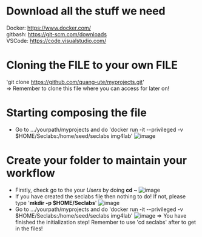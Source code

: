 # Download all the stuff we need
Docker: https://www.docker.com/  
gitbash: https://git-scm.com/downloads  
VSCode: https://code.visualstudio.com/  
# Cloning the FILE to your own FILE
'git clone https://github.com/quang-ute/myprojects.git'  
  => Remember to clone this file where you can access for later on!
# Starting composing the file
- Go to .../yourpath/myprojects and do 'docker run -it --privileged -v $HOME/Seclabs:/home/seed/seclabs img4lab'
  ![image](https://github.com/user-attachments/assets/ea29da59-c312-4296-a915-eb0f5ca7fc12)
# Create your folder to maintain your workflow
- Firstly, check go to the your *Users* by doing **cd ~**
  ![image](https://github.com/user-attachments/assets/a8a820a9-4ed3-4205-a25f-55732a17dccf)
- If you have created the seclabs file then nothing to do! If not, please type '**mkdir -p $HOME/Seclabs**'
  ![image](https://github.com/user-attachments/assets/2c4703e3-a487-4bd9-8375-caab678ec573)
- Go to .../yourpath/myprojects and do 'docker run -it --privileged -v $HOME/Seclabs:/home/seed/seclabs img4lab'
  ![image](https://github.com/user-attachments/assets/fbbd6d8c-cb7e-4914-80d1-8b6ec737ced2)
  => You have finished the initialization step! Remember to use 'cd seclabs' after to get in the files!

